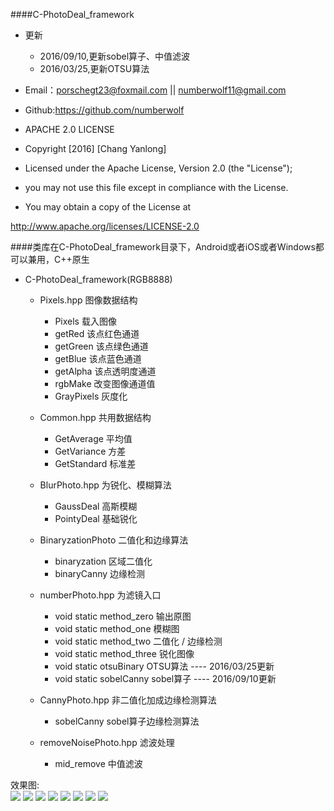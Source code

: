 ####C-PhotoDeal_framework    
* 更新  
    * 2016/09/10,更新sobel算子、中值滤波
    * 2016/03/25,更新OTSU算法 
       
* Email：porschegt23@foxmail.com || numberwolf11@gmail.com       
* Github:https://github.com/numberwolf       
* APACHE 2.0 LICENSE       
* Copyright [2016] [Chang Yanlong]        
              
* Licensed under the Apache License, Version 2.0 (the "License");        
* you may not use this file except in compliance with the License.         
* You may obtain a copy of the License at               
                              
http://www.apache.org/licenses/LICENSE-2.0     

####类库在C-PhotoDeal_framework目录下，Android或者iOS或者Windows都可以兼用，C++原生  
* C-PhotoDeal_framework(RGB8888)    
    * Pixels.hpp 图像数据结构      
        * Pixels 载入图像
        * getRed 该点红色通道
        * getGreen 该点绿色通道
        * getBlue 该点蓝色通道
        * getAlpha 该点透明度通道
        * rgbMake 改变图像通道值
        * GrayPixels 灰度化

    * Common.hpp 共用数据结构    
        * GetAverage 平均值
        * GetVariance 方差
        * GetStandard 标准差

    * BlurPhoto.hpp 为锐化、模糊算法       
        * GaussDeal 高斯模糊
        * PointyDeal 基础锐化

    * BinaryzationPhoto 二值化和边缘算法       
        * binaryzation 区域二值化
        * binaryCanny 边缘检测

    * numberPhoto.hpp 为滤镜入口       
        * void static method_zero 输出原图
        * void static method_one 模糊图
        * void static method_two 二值化 / 边缘检测
        * void static method_three 锐化图像
        * void static otsuBinary OTSU算法 ---- 2016/03/25更新
        * void static sobelCanny sobel算子 ---- 2016/09/10更新

    * CannyPhoto.hpp 非二值化加成边缘检测算法
        * sobelCanny sobel算子边缘检测算法

    * removeNoisePhoto.hpp 滤波处理
        * mid_remove 中值滤波

                  
                  
效果图:                 
<img src="Demo_img/otsu_ferrari458.png" />
<img src="Demo_img/sobel_ferrari458.png" />
<img src="Demo_img/otsyCanny_ferrary458.png" />
<img src="Demo_img/pointy_ferrari458.png" />
<img src="Demo_img/binaryCut_gtr.png" />
<img src="Demo_img/canByBinCut_gtr.png" />
<img src="Demo_img/gtr_gauss.png" />
<img src="Demo_img/yuantu.png" />

